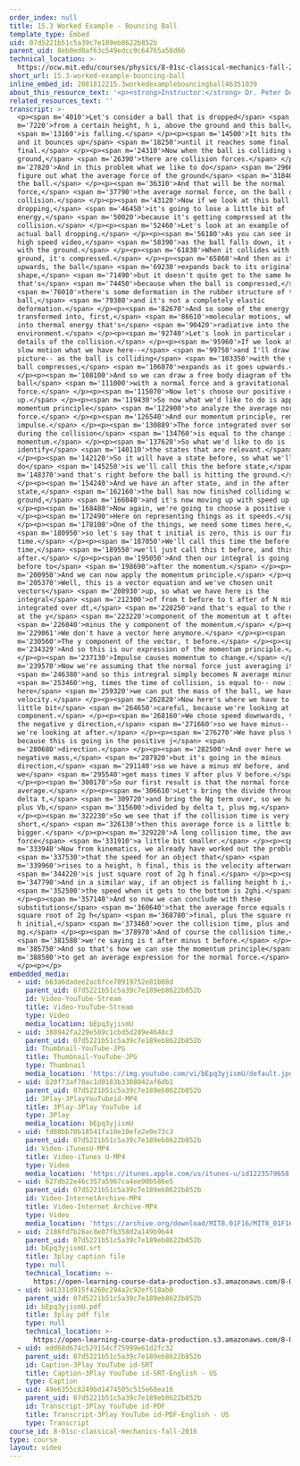 ```yaml
---
order_index: null
title: 15.3 Worked Example - Bouncing Ball
template_type: Embed
uid: 07d5221b51c5a39c7e189eb8622b852b
parent_uid: 8eb0ed0af63c549edcc9c64765a58d66
technical_location: >-
  https://ocw.mit.edu/courses/physics/8-01sc-classical-mechanics-fall-2016/week-5-momentum-and-impulse/15.3-worked-example-bouncing-ball/15.3-worked-example-bouncing-ball
short_url: 15.3-worked-example-bouncing-ball
inline_embed_id: 2081812215.3workedexamplebouncingball46351039
about_this_resource_text: '<p><strong>Instructor:</strong> Dr. Peter Dourmashkin</p>'
related_resources_text: ''
transcript: >-
  <p><span m='4010'>Let's consider a ball that is dropped</span> <span
  m='7220'>from a certain height, h i, above the ground and this ball</span>
  <span m='13160'>is falling.</span> </p><p><span m='14500'>It hits the ground
  and it bounces up</span> <span m='18250'>until it reaches some final height, h
  final.</span> </p><p><span m='24310'>Now when the ball is colliding with the
  ground,</span> <span m='26390'>there are collision forces.</span> </p><p><span
  m='27820'>And in this problem what we like to do</span> <span m='29660'>is
  figure out what the average force of the ground</span> <span m='31840'>is on
  the ball.</span> </p><p><span m='36310'>And that will be the normal
  force,</span> <span m='37790'>the average normal force, on the ball during the
  collision.</span> </p><p><span m='43120'>Now if we look at this ball
  dropping,</span> <span m='46450'>it's going to lose a little bit of
  energy,</span> <span m='50020'>because it's getting compressed at the
  collision.</span> </p><p><span m='52460'>Let's look at an example of the
  actual ball dropping.</span> </p><p><span m='56180'>As you can see in this
  high speed video,</span> <span m='58390'>as the ball falls down, it collides
  with the ground.</span> </p><p><span m='61830'>When it collides with the
  ground, it's compressed.</span> </p><p><span m='65860'>And then as it rebounds
  upwards, the ball</span> <span m='69230'>expands back to its original
  shape,</span> <span m='71490'>but it doesn't quite get to the same height--
  that's</span> <span m='74450'>because when the ball is compressed,</span>
  <span m='76010'>there's some deformation in the rubber structure of the
  ball,</span> <span m='79380'>and it's not a completely elastic
  deformation.</span> </p><p><span m='82670'>And so some of the energy is
  transformed into, first,</span> <span m='86610'>molecular motions, which turn
  into thermal energy that's</span> <span m='90420'>radiative into the
  environment.</span> </p><p><span m='92740'>Let's look in particular at the
  details of the collision.</span> </p><p><span m='95960'>If we look at it in
  slow motion what we have here--</span> <span m='99750'>and I'll draw a
  picture-- as the ball is colliding</span> <span m='103350'>with the ground,
  ball compresses,</span> <span m='106070'>expands as it goes upwards.</span>
  </p><p><span m='108100'>And so we can draw a free body diagram of the
  ball</span> <span m='111000'>with a normal force and a gravitational
  force.</span> </p><p><span m='115070'>Now let's choose our positive direction
  up.</span> </p><p><span m='119430'>So now what we'd like to do is apply the
  momentum principle</span> <span m='122900'>to analyze the average normal
  force.</span> </p><p><span m='126540'>And our momentum principle, remember is
  impulse.</span> </p><p><span m='130889'>The force integrated over some time
  during the collision</span> <span m='134760'>is equal to the change in
  momentum.</span> </p><p><span m='137620'>So what we'd like to do is
  identify</span> <span m='140110'>the states that are relevant.</span>
  </p><p><span m='142120'>So it will have a state before, so what we'll
  do</span> <span m='145250'>is we'll call this the before state,</span> <span
  m='148370'>and that's right before the ball is hitting the ground.</span>
  </p><p><span m='154240'>And we have an after state, and in the after
  state,</span> <span m='162160'>the ball has now finished colliding with the
  ground,</span> <span m='166040'>and it's now moving up with speed up.</span>
  </p><p><span m='168480'>Now again, we're going to choose a positive up.</span>
  </p><p><span m='172490'>Here on representing things as it speeds.</span>
  </p><p><span m='178100'>One of the things, we need some times here,</span>
  <span m='180950'>so let's say that t initial is zero, this is our final
  time.</span> </p><p><span m='187050'>We'll call this time the before
  time,</span> <span m='189550'>we'll just call this t before, and this is t
  after.</span> </p><p><span m='195050'>And then our integral is going from
  before to</span> <span m='198690'>after the momentum.</span> </p><p><span
  m='200950'>And we can now apply the momentum principle.</span> </p><p><span
  m='205370'>Well, this is a vector equation and we've chosen unit
  vectors</span> <span m='208930'>up, so what we have here is the
  integral</span> <span m='212300'>of from t before to t after of N minus mg,
  integrated over dt,</span> <span m='220250'>and that's equal to the momentum
  at the y</span> <span m='223220'>component of the momentum at t after,</span>
  <span m='226040'>minus the y component of the momentum.</span> </p><p><span
  m='229061'>We don't have a vector here anymore.</span> </p><p><span
  m='230560'>The y component of the vector, t before.</span> </p><p><span
  m='234329'>And so this is our expression of the momentum principle.</span>
  </p><p><span m='237130'>Impulse causes momentum to change.</span> </p><p><span
  m='239570'>Now we're assuming that the normal force just averaging it</span>
  <span m='246380'>and so this intregral simply becomes N average minus</span>
  <span m='253460'>ng, times the time of collision, is equal to-- now in
  here</span> <span m='259320'>we can put the mass of the ball, we have the
  velocity.</span> </p><p><span m='262820'>Now here's where we have to be a
  little bit</span> <span m='264650'>careful, because we're looking at the y
  component.</span> </p><p><span m='268160'>We chose speed downwards, that's in
  the negative y direction,</span> <span m='271660'>so we have minus-- sorry,
  we're looking at after.</span> </p><p><span m='276270'>We have plus V after,
  because this is going in the positive j</span> <span
  m='280680'>direction.</span> </p><p><span m='282500'>And over here we have a
  negative mass,</span> <span m='287920'>but it's going in the minus
  direction,</span> <span m='291140'>so we have a minus mV before, and so
  we</span> <span m='295540'>get mass times V after plus V before.</span>
  </p><p><span m='300170'>So our first result is that the normal force
  average.</span> </p><p><span m='306610'>Let's bring the divide through by
  delta t,</span> <span m='309720'>and bring the Ng term over, so we have m Va
  plus Vb,</span> <span m='315600'>divided by delta t, plus mg.</span>
  </p><p><span m='322230'>So we see that if the collision time is very
  short,</span> <span m='326130'>then this average force is a little bit
  bigger.</span> </p><p><span m='329220'>A long collision time, the average
  force</span> <span m='331910'>a little bit smaller.</span> </p><p><span
  m='333940'>Now from kinematics, we already have worked out the problem</span>
  <span m='337530'>that the speed for an object that</span> <span
  m='339960'>rises to a height, h final, this is the velocity afterwards,</span>
  <span m='344220'>is just square root of 2g h final.</span> </p><p><span
  m='347790'>And in a similar way, if an object is falling height h i,</span>
  <span m='352500'>the speed when it gets to the bottom is 2ghi.</span>
  </p><p><span m='357140'>And so now we can conclude with these
  substitutions</span> <span m='360640'>that the average force equals m times
  square root of 2g h</span> <span m='368780'>final, plus the square root of 2g
  h initial,</span> <span m='373460'>over the collision time, plus and
  mg.</span> </p><p><span m='378970'>And of course the collision time,</span>
  <span m='381580'>we're saying is t after minus t before.</span> </p><p><span
  m='385750'>And so that's how we can use the momentum principle</span> <span
  m='388580'>to get an average expression for the normal force.</span>
  </p><p></p>
embedded_media:
  - uid: 663a6dadee2ac6fce70919752e81b08d
    parent_uid: 07d5221b51c5a39c7e189eb8622b852b
    id: Video-YouTube-Stream
    title: Video-YouTube-Stream
    type: Video
    media_location: bEpq3yjismU
  - uid: 388942fa229e589c1cbd5d289e4648c3
    parent_uid: 07d5221b51c5a39c7e189eb8622b852b
    id: Thumbnail-YouTube-JPG
    title: Thumbnail-YouTube-JPG
    type: Thumbnail
    media_location: 'https://img.youtube.com/vi/bEpq3yjismU/default.jpg'
  - uid: 820f73af70ac1d0183b3308042af6db1
    parent_uid: 07d5221b51c5a39c7e189eb8622b852b
    id: 3Play-3PlayYouTubeid-MP4
    title: 3Play-3Play YouTube id
    type: 3Play
    media_location: bEpq3yjismU
  - uid: fd80bb70b18541fa10e10efe2e0e73c3
    parent_uid: 07d5221b51c5a39c7e189eb8622b852b
    id: Video-iTunesU-MP4
    title: Video-iTunes U-MP4
    type: Video
    media_location: 'https://itunes.apple.com/us/itunes-u/id1223579658'
  - uid: 627db22e46c357a5967ca4ee90b586e5
    parent_uid: 07d5221b51c5a39c7e189eb8622b852b
    id: Video-InternetArchive-MP4
    title: Video-Internet Archive-MP4
    type: Video
    media_location: 'https://archive.org/download/MIT8.01F16/MIT8_01F16_L15v03_360p.mp4'
  - uid: 2186fd7b26ac8e07fb358d2a149b9b44
    parent_uid: 07d5221b51c5a39c7e189eb8622b852b
    id: bEpq3yjismU.srt
    title: 3play caption file
    type: null
    technical_location: >-
      https://open-learning-course-data-production.s3.amazonaws.com/8-01sc-classical-mechanics-fall-2016/2186fd7b26ac8e07fb358d2a149b9b44_bEpq3yjismU.srt
  - uid: 941331d915f4260c294a2c92ef518ab0
    parent_uid: 07d5221b51c5a39c7e189eb8622b852b
    id: bEpq3yjismU.pdf
    title: 3play pdf file
    type: null
    technical_location: >-
      https://open-learning-course-data-production.s3.amazonaws.com/8-01sc-classical-mechanics-fall-2016/941331d915f4260c294a2c92ef518ab0_bEpq3yjismU.pdf
  - uid: edd68d674c529154cf75999e61d2fc32
    parent_uid: 07d5221b51c5a39c7e189eb8622b852b
    id: Caption-3Play YouTube id-SRT
    title: Caption-3Play YouTube id-SRT-English - US
    type: Caption
  - uid: 49e6355c8249bd1474505c515e68ea16
    parent_uid: 07d5221b51c5a39c7e189eb8622b852b
    id: Transcript-3Play YouTube id-PDF
    title: Transcript-3Play YouTube id-PDF-English - US
    type: Transcript
course_id: 8-01sc-classical-mechanics-fall-2016
type: course
layout: video
---
```

